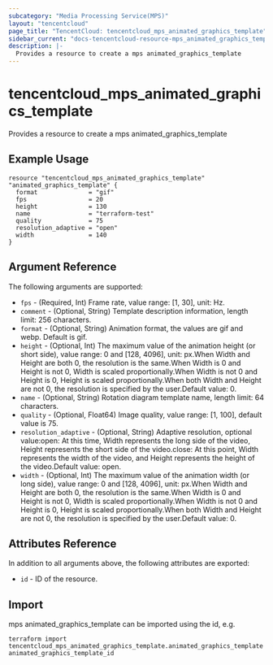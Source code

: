 ```yaml
---
subcategory: "Media Processing Service(MPS)"
layout: "tencentcloud"
page_title: "TencentCloud: tencentcloud_mps_animated_graphics_template"
sidebar_current: "docs-tencentcloud-resource-mps_animated_graphics_template"
description: |-
  Provides a resource to create a mps animated_graphics_template
---
```


# tencentcloud_mps_animated_graphics_template

Provides a resource to create a mps animated_graphics_template

## Example Usage

```hcl
resource "tencentcloud_mps_animated_graphics_template" "animated_graphics_template" {
  format              = "gif"
  fps                 = 20
  height              = 130
  name                = "terraform-test"
  quality             = 75
  resolution_adaptive = "open"
  width               = 140
}
```

## Argument Reference

The following arguments are supported:

* `fps` - (Required, Int) Frame rate, value range: [1, 30], unit: Hz.
* `comment` - (Optional, String) Template description information, length limit: 256 characters.
* `format` - (Optional, String) Animation format, the values are gif and webp. Default is gif.
* `height` - (Optional, Int) The maximum value of the animation height (or short side), value range: 0 and [128, 4096], unit: px.When Width and Height are both 0, the resolution is the same.When Width is 0 and Height is not 0, Width is scaled proportionally.When Width is not 0 and Height is 0, Height is scaled proportionally.When both Width and Height are not 0, the resolution is specified by the user.Default value: 0.
* `name` - (Optional, String) Rotation diagram template name, length limit: 64 characters.
* `quality` - (Optional, Float64) Image quality, value range: [1, 100], default value is 75.
* `resolution_adaptive` - (Optional, String) Adaptive resolution, optional value:open: At this time, Width represents the long side of the video, Height represents the short side of the video.close: At this point, Width represents the width of the video, and Height represents the height of the video.Default value: open.
* `width` - (Optional, Int) The maximum value of the animation width (or long side), value range: 0 and [128, 4096], unit: px.When Width and Height are both 0, the resolution is the same.When Width is 0 and Height is not 0, Width is scaled proportionally.When Width is not 0 and Height is 0, Height is scaled proportionally.When both Width and Height are not 0, the resolution is specified by the user.Default value: 0.

## Attributes Reference

In addition to all arguments above, the following attributes are exported:

* `id` - ID of the resource.



## Import

mps animated_graphics_template can be imported using the id, e.g.

```
terraform import tencentcloud_mps_animated_graphics_template.animated_graphics_template animated_graphics_template_id
```

